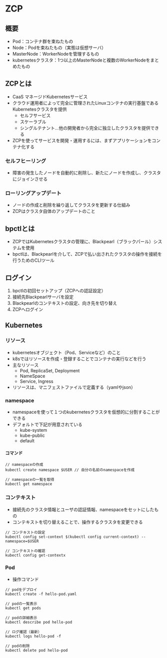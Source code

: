 # ZCP

## 概要
- Pod：コンテナ群を束ねたもの
- Node：Podを束ねたもの（実態は仮想サーバ）
- MasterNode：WorkerNodeを管理するもの
- kubernetesクラスタ：1つ以上のMasterNodeと複数のWorkerNodeをまとめたもの

## ZCPとは
- CaaS マネージドKubernetesサービス
- クラウド運用者によって完全に管理されたLinuxコンテナの実行基盤であるKubernetesクラスタを提供
  - セルフサービス
  - スケーラブル
  - シングルテナント…他の開発者から完全に独立したクラスタを提供できる
- ZCPを使ってサービスを開発・運用するには、まずアプリケーションをコンテナ化する

### セルフヒーリング
- 障害の発生したノードを自動的に削除し、新たにノードを作成し、クラスタにジョインさせる

### ローリングアップデート
- ノードの作成と削除を繰り返してクラスタを更新する仕組み
- ZCPはクラスタ自体のアップデートのこと

## bpctlとは
- ZCPではKubernetesクラスタの管理に、Blackpearl（ブラックパール）システムを使用
- bpctlは、Blackpearlを介して、ZCPで払い出されたクラスタの操作を接続を行うためのCLIツール

## ログイン
1. bpctlの初回セットアップ（ZCPへの認証設定）
2. 接続先Blackpearlサーバを設定
3. Blackpearlのコンテキストの設定、向き先を切り替え
4. ZCPへログイン

## Kubernetes

### リソース
- kubernetesオブジェクト（Pod、Serviceなど）のこと
- k8sではリソースを作成・登録することでコンテナの実行などを行う
- 主なリソース
  - Pod, ReplicaSet, Deployment
  - NameSpace
  - Service, Ingress
- リソースは、マニフェストファイルで定義する（yamlやjson）

### namespace
- namespaceを使って１つのkubernetesクラスタを仮想的に分割することができる
- デフォルトで下記が用意されている
  - kube-system
  - kube-public
  - default

#### コマンド
```
// namespaceの作成
kubectl create namespace $USER // 自分の名前のnamespaceを作成

// namespaceの一覧を取得
kubectl get namespace
```

### コンテキスト
- 接続先のクラスタ情報とユーザの認証情報、namespaceをセットにしたもの
- コンテキストを切り替えることで、操作するクラスタを変更できる

```
// コンテキストの設定
kubectl config set-context $(kubectl config current-context) --namespace=$USER

// コンテキストの確認
kubectl config get-contextx
```

### Pod
- 操作コマンド
```
// podをデプロイ
kubectl create -f hello-pod.yaml

// podの一覧表示
kubectl get pods

// podの詳細表示
kubectl describe pod hello-pod

// ログ確認（最新）
kubectl logs hello-pod -f

// podの削除
kubectl delete pod hello-pod
```
